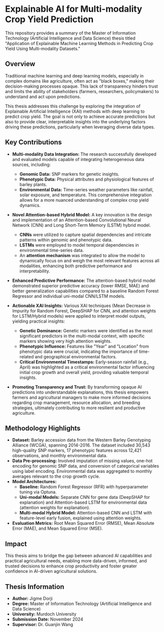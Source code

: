 # Explainable AI for Multi-modality Crop Yield Prediction

This repository provides a summary of the Master of Information Technology (Artificial Intelligence and Data Science) thesis titled "Application of Explainable Machine Learning Methods in Predicting Crop Yield Using Multi-modality Datasets."

## Overview

Traditional machine learning and deep learning models, especially in complex domains like agriculture, often act as "black boxes," making their decision-making processes opaque. This lack of transparency hinders trust and limits the ability of stakeholders (farmers, researchers, policymakers) to understand and act upon predictions.

This thesis addresses this challenge by exploring the integration of Explainable Artificial Intelligence (XAI) methods with deep learning to predict crop yield. The goal is not only to achieve accurate predictions but also to provide clear, interpretable insights into the underlying factors driving these predictions, particularly when leveraging diverse data types.

## Key Contributions

*   **Multi-modality Data Integration:** The research successfully developed and evaluated models capable of integrating heterogeneous data sources, including:
    *   **Genomic Data:** SNP markers for genetic insights.
    *   **Phenotypic Data:** Physical attributes and physiological features of barley plants.
    *   **Environmental Data:** Time-series weather parameters like rainfall, solar exposure, and temperature.
    This comprehensive integration allows for a more nuanced understanding of complex crop yield dynamics.

*   **Novel Attention-based Hybrid Model:** A key innovation is the design and implementation of an Attention-based Convolutional Neural Network (CNN) and Long Short-Term Memory (LSTM) hybrid model.
    *   **CNNs** were utilized to capture spatial dependencies and intricate patterns within genomic and phenotypic data.
    *   **LSTMs** were employed to model temporal dependencies in environmental time-series data.
    *   An **attention mechanism** was integrated to allow the model to dynamically focus on and weigh the most relevant features across all modalities, enhancing both predictive performance and interpretability.

*   **Enhanced Predictive Performance:** The attention-based hybrid model demonstrated superior predictive accuracy (lower RMSE, MAE) and better generalization capabilities compared to a baseline Random Forest Regressor and individual uni-modal CNN/LSTM models.

*   **Actionable XAI Insights:** Various XAI techniques (Mean Decrease in Impurity for Random Forest, DeepSHAP for CNN, and attention weights for LSTM/Hybrid models) were applied to interpret model outputs, yielding practical insights:
    *   **Genetic Dominance:** Genetic markers were identified as the most significant predictors in the multi-modal context, with specific markers showing very high attention weights.
    *   **Phenotypic Influence:** Features like "Year" and "Location" from phenotypic data were crucial, indicating the importance of time-related and geographical environmental factors.
    *   **Critical Environmental Timestamps:** Early-season rainfall (e.g., April) was highlighted as a critical environmental factor influencing initial crop growth and overall yield, providing valuable temporal insights.

*   **Promoting Transparency and Trust:** By transforming opaque AI predictions into understandable explanations, this thesis empowers farmers and agricultural managers to make more informed decisions regarding crop management, resource allocation, and breeding strategies, ultimately contributing to more resilient and productive agriculture.

## Methodology Highlights

*   **Dataset:** Barley accession data from the Western Barley Genotyping Alliance (WCGA), spanning 2014-2016. The dataset included 30,543 high-quality SNP markers, 17 phenotypic features across 12,421 observations, and monthly environmental data.
*   **Data Pre-processing:** Involved imputation of missing values, one-hot encoding for genomic SNP data, and conversion of categorical variables using label encoding. Environmental data was aggregated to monthly averages relevant to the crop growth cycle.
*   **Model Architectures:**
    *   **Baseline:** Random Forest Regressor (RFR) with hyperparameter tuning via Optuna.
    *   **Uni-modal Models:** Separate CNN for gene data (DeepSHAP for explanation) and Attention-based LSTM for environmental data (attention weights for explanation).
    *   **Multi-modal Hybrid Model:** Attention-based CNN and LSTM with feature-level early fusion, explained using attention weights.
*   **Evaluation Metrics:** Root Mean Squared Error (RMSE), Mean Absolute Error (MAE), and Mean Squared Error (MSE).

## Impact

This thesis aims to bridge the gap between advanced AI capabilities and practical agricultural needs, enabling more data-driven, informed, and trusted decisions to enhance crop productivity and foster greater confidence in AI-driven agricultural solutions.

## Thesis Information

*   **Author:** Jigme Dorji 
*   **Degree:** Master of Information Technology (Artificial Intelligence and Data Science)
*   **University:** Murdoch University
*   **Submission Date:** November 2024
*   **Supervisor:** Dr. Guanjin Wang